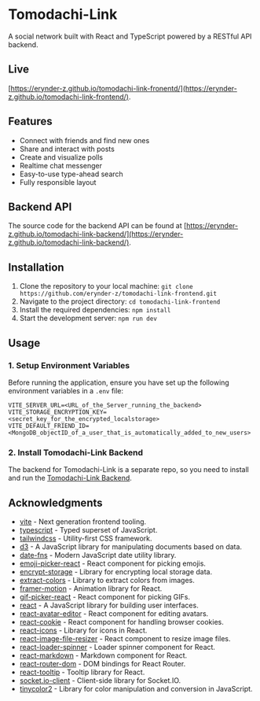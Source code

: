 # Tomodachi-Link

A social network built with React and TypeScript powered by a RESTful API backend.

## Live

[https://erynder-z.github.io/tomodachi-link-fronentd/](https://erynder-z.github.io/tomodachi-link-frontend/).

## Features

-   Connect with friends and find new ones
-   Share and interact with posts
-   Create and visualize polls
-   Realtime chat messenger
-   Easy-to-use type-ahead search
-   Fully responsible layout

## Backend API

The source code for the backend API can be found at [https://erynder-z.github.io/tomodachi-link-backend/](https://erynder-z.github.io/tomodachi-link-backend/).

## Installation

1.  Clone the repository to your local machine: `git clone https://github.com/erynder-z/tomodachi-link-frontend.git`
2.  Navigate to the project directory: `cd tomodachi-link-frontend`
3.  Install the required dependencies: `npm install`
4.  Start the development server: `npm run dev`

## Usage

### 1. Setup Environment Variables

Before running the application, ensure you have set up the following environment variables in a `.env` file:

```shell
VITE_SERVER_URL=<URL_of_the_Server_running_the_backend>
VITE_STORAGE_ENCRYPTION_KEY=<secret_key_for_the_encrypted_localstorage>
VITE_DEFAULT_FRIEND_ID=<MongoDB_objectID_of_a_user_that_is_automatically_added_to_new_users>
```

### 2. Install Tomodachi-Link Backend

The backend for Tomodachi-Link is a separate repo, so you need to install and run the [Tomodachi-Link Backend](https://github.com/erynder-z/tomodachi-link-backend).

## Acknowledgments

-   [vite](https://vitejs.dev/) - Next generation frontend tooling.
-   [typescript](https://www.typescriptlang.org/) - Typed superset of JavaScript.
-   [tailwindcss](https://tailwindcss.com/) - Utility-first CSS framework.
-   [d3](https://d3js.org/) - A JavaScript library for manipulating documents based on data.
-   [date-fns](https://date-fns.org/) - Modern JavaScript date utility library.
-   [emoji-picker-react](https://github.com/missive/emoji-picker-react) - React component for picking emojis.
-   [encrypt-storage](https://www.npmjs.com/package/encrypt-storage) - Library for encrypting local storage data.
-   [extract-colors](https://www.npmjs.com/package/extract-colors) - Library to extract colors from images.
-   [framer-motion](https://www.framer.com/motion/) - Animation library for React.
-   [gif-picker-react](https://www.npmjs.com/package/gif-picker-react) - React component for picking GIFs.
-   [react](https://reactjs.org/) - A JavaScript library for building user interfaces.
-   [react-avatar-editor](https://github.com/mosch/react-avatar-editor) - React component for editing avatars.
-   [react-cookie](https://www.npmjs.com/package/react-cookie) - React component for handling browser cookies.
-   [react-icons](https://react-icons.github.io/react-icons/) - Library for icons in React.
-   [react-image-file-resizer](https://www.npmjs.com/package/react-image-file-resizer) - React component to resize image files.
-   [react-loader-spinner](https://www.npmjs.com/package/react-loader-spinner) - Loader spinner component for React.
-   [react-markdown](https://www.npmjs.com/package/react-markdown) - Markdown component for React.
-   [react-router-dom](https://reactrouter.com/web/guides/quick-start) - DOM bindings for React Router.
-   [react-tooltip](https://www.npmjs.com/package/react-tooltip) - Tooltip library for React.
-   [socket.io-client](https://socket.io/docs/v4/client-api/) - Client-side library for Socket.IO.
-   [tinycolor2](https://www.npmjs.com/package/tinycolor2) - Library for color manipulation and conversion in JavaScript.
